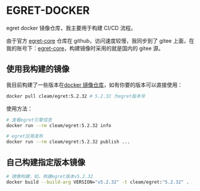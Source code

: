 # EGRET-DOCKER

egret docker 镜像仓库，我主要用于构建 CI/CD 流程。

由于官方 [egret-core](https://github.com/egret-labs/egret-core) 仓库在 github，访问速度较慢，我同步到了 gitee 上面，在我的账号下：[egret-core](https://gitee.com/lizhigao/egret-core)，构建镜像时采用的就是国内的 gitee 源。

## 使用我构建的镜像

我目前构建了一些版本在[docker 镜像仓库](https://hub.docker.com/r/cleam/egret)，如有你要的版本可以直接使用：

```sh
docker pull cleam/egret:5.2.32 # 5.2.32 为egret版本号
```

使用方法：

```sh
# 查看egret引擎信息
docker run --rm cleam/egret:5.2.32 info

# egret应用发布
docker run --rm cleam/egret:5.2.32 publish ...
```

## 自己构建指定版本镜像

```sh
# 镜像构建，如，构建egret版本v5.2.32
docker build --build-arg VERSION="v5.2.32" -t cleam/egret:"5.2.32" .
```

